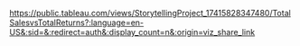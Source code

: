 https://public.tableau.com/views/StorytellingProject_17415828347480/TotalSalesvsTotalReturns?:language=en-US&:sid=&:redirect=auth&:display_count=n&:origin=viz_share_link
